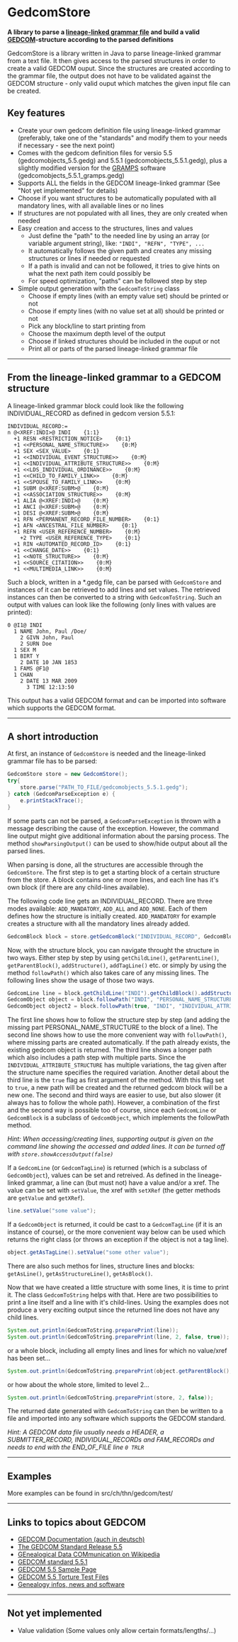 # GedcomStore
**A library to parse a [lineage-linked grammar file](http://homepages.rootsweb.ancestry.com/~pmcbride/gedcom/55gcch2.htm) and build a valid [GEDCOM](http://en.wikipedia.org/wiki/GEDCOM)-structure according to the parsed definitions**

GedcomStore is a library written in Java to parse lineage-linked grammar from a text file. It then gives access to the parsed structures in order to create a valid GEDCOM ouput.
Since the structures are created according to the grammar file, the output does not have to be validated against the GEDCOM structure - only valid ouput which matches the given input file can be created.


## Key features
* Create your own gedcom definition file using lineage-linked grammar (preferably, take one of the "standards" and modify them to your needs if necessary - see the next point)
* Comes with the gedcom definition files for versio 5.5 (gedcomobjects_5.5.gedg) and 5.5.1 (gedcomobjects_5.5.1.gedg), plus a slightly modified version for the [GRAMPS](http://gramps-project.org) software (gedcomobjects_5.5.1_gramps.gedg)
* Supports ALL the fields in the GEDCOM lineage-linked grammar (See "Not yet implemented" for details)
* Choose if you want structures to be automatically populated with all mandatory lines, with all available lines or no lines
* If structures are not populated with all lines, they are only created when needed
* Easy creation and access to the structures, lines and values
	* Just define the "path" to the needed line by using an array (or variable argument string), like: `"INDI", "REFN", "TYPE", ...`
	* It automatically follows the given path and creates any missing structures or lines if needed or requested
	* If a path is invalid and can not be followed, it tries to give hints on what the next path item could possibly be
	* For speed optimization, "paths" can be followed step by step
* Simple output generation with the `GedcomToString` class
	* Choose if empty lines (with an empty value set) should be printed or not
	* Choose if empty lines (with no value set at all) should be printed or not
	* Pick any block/line to start printing from
	* Choose the maximum depth level of the output
	* Choose if linked structures should be included in the ouput or not
	* Print all or parts of the parsed lineage-linked grammar file


********************************************************************************************************

## From the lineage-linked grammar to a GEDCOM structure

A lineage-linked grammar block could look like the following INDIVIDUAL_RECORD 
as defined in gedcom version 5.5.1:
```
INDIVIDUAL_RECORD:=
n @<XREF:INDI>@ INDI    {1:1}
  +1 RESN <RESTRICTION_NOTICE>    {0:1}
  +1 <<PERSONAL_NAME_STRUCTURE>>    {0:M}
  +1 SEX <SEX_VALUE>    {0:1}
  +1 <<INDIVIDUAL_EVENT_STRUCTURE>>    {0:M}
  +1 <<INDIVIDUAL_ATTRIBUTE_STRUCTURE>>    {0:M}
  +1 <<LDS_INDIVIDUAL_ORDINANCE>>    {0:M}
  +1 <<CHILD_TO_FAMILY_LINK>>    {0:M}
  +1 <<SPOUSE_TO_FAMILY_LINK>>    {0:M}
  +1 SUBM @<XREF:SUBM>@    {0:M}
  +1 <<ASSOCIATION_STRUCTURE>>    {0:M}
  +1 ALIA @<XREF:INDI>@    {0:M}
  +1 ANCI @<XREF:SUBM>@    {0:M}
  +1 DESI @<XREF:SUBM>@    {0:M}
  +1 RFN <PERMANENT_RECORD_FILE_NUMBER>    {0:1}
  +1 AFN <ANCESTRAL_FILE_NUMBER>    {0:1}
  +1 REFN <USER_REFERENCE_NUMBER>    {0:M}
    +2 TYPE <USER_REFERENCE_TYPE>    {0:1}
  +1 RIN <AUTOMATED_RECORD_ID>    {0:1}
  +1 <<CHANGE_DATE>>    {0:1}
  +1 <<NOTE_STRUCTURE>>    {0:M}
  +1 <<SOURCE_CITATION>>    {0:M}
  +1 <<MULTIMEDIA_LINK>>    {0:M}
```

Such a block, written in a *.gedg file, can be parsed with `GedcomStore` and instances of it can be retrieved to add lines and set values. The retrieved instances can then be converted to a string with `GedcomToString`.
Such an output with values can look like the following (only lines with values are printed):
```
0 @I1@ INDI
  1 NAME John, Paul /Doe/
    2 GIVN John, Paul
    2 SURN Doe
  1 SEX M
  1 BIRT Y
    2 DATE 10 JAN 1853
  1 FAMS @F1@
  1 CHAN
    2 DATE 13 MAR 2009
      3 TIME 12:13:50
```

This output has a valid GEDCOM format and can be imported into software which supports the GEDCOM format.


********************************************************************************************************


## A short introduction
At first, an instance of `GedcomStore` is needed and the lineage-linked grammar file has to be parsed:

```java
GedcomStore store = new GedcomStore();
try{
	store.parse("PATH_TO_FILE/gedcomobjects_5.5.1.gedg");
} catch (GedcomParseException e) {
	e.printStackTrace();
}
```

If some parts can not be parsed, a `GedcomParseException` is thrown with a message describing the cause of the exception. However, the command line output might give additional information about the parsing process. The method `showParsingOutput()` can be used to show/hide output about all the parsed lines.

When parsing is done, all the structures are accessible through the `GedcomStore`. The first step is to get a starting block of a certain structure from the store. A block contains one or more lines, and each line has it's own block (if there are any child-lines available).


The following code line gets an INDIVIDUAL_RECORD. There are three modes available: `ADD_MANDATORY`, `ADD_ALL` and `ADD_NONE`. Each of them defines how the structure is initially created. `ADD_MANDATORY` for example creates a structure with all the mandatory lines already added.

```java
GedcomBlock block = store.getGedcomBlock("INDIVIDUAL_RECORD", GedcomBlock.ADD_MANDATORY);
```




Now, with the structure block, you can navigate throught the structure in two ways. Either step by step by using `getChildLine()`, `getParentLine()`, `getParentBlock()`, `addStructure()`, `addTagLine()` etc. or simply by using the method `followPath()` which also takes care of any missing lines.
The following lines show the usage of those two ways.

```java
GedcomLine line = block.getChildLine("INDI").getChildBlock().addStructureLine("PERSONAL_NAME_STRUCTURE").getChildLine("NAME");
GedcomObject object = block.followPath("INDI", "PERSONAL_NAME_STRUCTURE", "NAME");
GedcomObject object2 = block.followPath(true, "INDI", "INDIVIDUAL_ATTRIBUTE_STRUCTURE;RESI", "RESI", "INDIVIDUAL_EVENT_DETAIL", "EVENT_DETAIL", "ADDRESS_STRUCTURE", "ADDR"));

```

The first line shows how to follow the structure step by step (and adding the missing part PERSONAL_NAME_STRUCTURE to the block of a line). 
The second line shows how to use the more convenient way with `followPath()`, where missing parts are created automatically. If the path already exists, the existing gedcom object is returned.
The third line shows a longer path which also includes a path step with multiple parts. Since the `INDIVIDUAL_ATTRIBUTE_STRUCTURE` has multiple variations, the tag given after the structure name specifies the required variation. Another detail about the third line is the `true` flag as first argument of the method. With this flag set to `true`, a new path will be created and the returned gedcom block will be a new one.
The second and third ways are easier to use, but also slower (it always has to follow the whole path). However, a combination of the first and the second way is possible too of course, since each `GedcomLine` or `GedcomBlock` is a subclass of `GedcomObject`, which implements the followPath method.

*Hint: When accessing/creating lines, supporting output is given on the command line showing the accessed and added lines. It can be turned off with `store.showAccessOutput(false)`*




If a `GedcomLine` (or `GedcomTagLine`) is returned (which is a subclass of `GedcomObject`), values can be set and retreived. As defined in the lineage-linked grammar, a line can (but must not) have a value and/or a xref. The value can be set with `setValue`, the xref with `setXRef` (the getter methods are `getValue` and `getXRef`).

```java
line.setValue("some value");
```

If a `GedcomObject` is returned, it could be cast to a `GedcomTagLine` (if it is an instance of course), or the more convenient way below can be used which returns the right class (or throws an exception if the object is not a tag line).

```java
object.getAsTagLine().setValue("some other value");
```

There are also such methos for lines, structure lines and blocks: `getAsLine()`, `getAsStructureLine()`, `getAsBlock()`.

Now that we have created a little structure with some lines, it is time to print it. The class `GedcomToString` helps with that.
Here are two possibilities to print a line itself and a line with it's child-lines. Using the examples does not produce a very exciting output since the returned line does not have any child lines.

```java
System.out.println(GedcomToString.preparePrint(line));
System.out.println(GedcomToString.preparePrint(line, 2, false, true));
```

or a whole block, including all empty lines and lines for which no value/xref has been set...

```java
System.out.println(GedcomToString.preparePrint(object.getParentBlock(), 0, true, true, true));
```

or how about the whole store, limited to level 2...

```java
System.out.println(GedcomToString.preparePrint(store, 2, false));
```

The returned date generated with `GedcomToString` can then be written to a file and imported into any software which supports the GEDCOM standard.

*Hint: A GEDCOM data file usually needs a HEADER, a SUBMITTER_RECORD, INDIVIDUAL_RECORDs and FAM_RECORDs and needs to end with the END_OF_FILE line `0 TRLR`*


********************************************************************************************************


## Examples
More examples can be found in src/ch/thn/gedcom/test/


********************************************************************************************************


## Links to topics about GEDCOM
* [GEDCOM Documentation (auch in deutsch)](http://www.daubnet.com/de/gedcom)
* [The GEDCOM Standard Release 5.5](http://homepages.rootsweb.ancestry.com/~pmcbride/gedcom/55gctoc.htm)
* [GEnealogical Data COMmunication on Wikipedia](http://en.wikipedia.org/wiki/GEDCOM)
* [GEDCOM standard 5.5.1](http://www.phpgedview.net/ged551-5.pdf)
* [GEDCOM 5.5 Sample Page](http://heiner-eichmann.de/gedcom/gedcom.htm)
* [GEDCOM 5.5 Torture Test Files](http://www.geditcom.com/gedcom.html)
* [Genealogy infos, news and software](http://www.tamurajones.net/genealogy.xhtml)


********************************************************************************************************


## Not yet implemented
* Value validation (Some values only allow certain formats/lengths/...)



